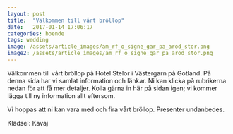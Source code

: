 ```yaml
---
layout: post
title:  "Välkommen till vårt bröllop"
date:   2017-01-14 17:06:17
categories: boende
tags: wedding
image: /assets/article_images/am_rf_o_signe_gar_pa_arod_stor.png
image2: /assets/article_images/am_rf_o_signe_gar_pa_arod_stor.png
---
```

Välkommen till vårt bröllop på Hotel Stelor i Västergarn på Gotland. På denna sida har vi samlat information och länkar. Ni kan klicka på rubrikerna nedan för att få mer detaljer. Kolla gärna in här på sidan igen; vi kommer lägga till ny information allt eftersom.

Vi hoppas att ni kan vara med och fira vårt bröllop. Presenter undanbedes.

Klädsel: Kavaj
